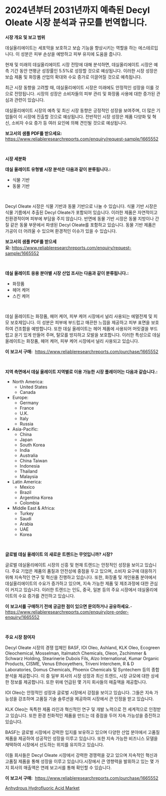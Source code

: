 <p><h1>2024년부터 2031년까지 예측된 Decyl Oleate 시장 분석과 규모를 번역합니다.</h1></p><p><strong>시장 개요 및 보고 범위</strong></p>
<p><p>데실올리에이트는 세포막을 보호하고 보습 기능을 향상시키는 역할을 하는 에스테르입니다. 이 성분은 피부 손상을 예방하고 피부 유지에 도움을 줍니다. </p><p>현재 및 미래의 데실올리에이트 시장 전망에 대해 분석하면, 데실올리에이트 시장은 예측 기간 동안 연평균 성장률인 5.5%로 성장할 것으로 예상됩니다. 이러한 시장 성장은 보습 제품 및 화장품 산업의 확대와 수요 증가로 이끌어질 것으로 예측됩니다.</p><p>최근 시장 동향을 고려할 때, 데실올리에이트 시장은 미래에도 안정적인 성장을 이룰 것으로 전망됩니다. 시장의 성장은 소비자들의 피부 관리 및 화장품 사용에 대한 증가된 관심과 관련이 있습니다.</p><p>데실올리에이트 시장의 예측 및 최신 시장 동향은 긍정적인 성장을 보여주며, 더 많은 기업들이 이 시장에 진출할 것으로 예상됩니다. 전반적인 시장 성장은 제품 다양화 및 혁신, 소비자 수요 증가 등 여러 요인에 의해 견인될 것으로 예상됩니다.</p></p>
<p><strong>보고서의 샘플 PDF를 받으세요:</strong> <a href="https://www.reliableresearchreports.com/enquiry/request-sample/1665552">https://www.reliableresearchreports.com/enquiry/request-sample/1665552</a></p>
<p>&nbsp;</p>
<p><strong>시장 세분화</strong></p>
<p><strong>데실 올레이트 유형별 시장 분석은 다음과 같이 분류됩니다.:</strong></p>
<p><ul><li>식물 기반</li><li>동물 기반</li></ul></p>
<p>&nbsp;</p>
<p><p>Decyl Oleate 시장은 식물 기반과 동물 기반으로 나눌 수 있습니다. 식물 기반 시장은 식물 기름에서 추출된 Decyl Oleate가 포함되어 있습니다. 이러한 제품은 자연적이고 친환경적이며 피부에 부담을 주지 않습니다. 반면에 동물 기반 시장은 동물 지방이나 간질 같은 동물 부문에서 파생된 Decyl Oleate를 포함하고 있습니다. 동물 기반 제품은 가공이 더 어려울 수 있으며 환경적인 이슈가 있을 수 있습니다.</p></p>
<p><strong>보고서의 샘플 PDF를 받으세요:</strong>&nbsp;<a href="https://www.reliableresearchreports.com/enquiry/request-sample/1665552">https://www.reliableresearchreports.com/enquiry/request-sample/1665552</a></p>
<p>&nbsp;</p>
<p><strong> 데실 올레이트 응용 분야별 시장 산업 조사는 다음과 같이 분류됩니다.:</strong></p>
<p><ul><li>화장품</li><li>헤어 케어</li><li>스킨 케어</li></ul></p>
<p>&nbsp;</p>
<p><p>데실 올레이트는 화장품, 헤어 케어, 피부 케어 시장에서 널리 사용되는 에멀전제 및 피모 보호제입니다. 이 성분은 피부에 부드럽고 매끈한 느낌을 제공하고 피부 표면을 보호하여 건조함을 예방합니다. 또한 데실 올레이트는 헤어 제품에 사용되어 머릿결을 부드럽고 윤기 있게 만들어 주며, 탈모를 방지하고 모발을 보호합니다. 이러한 특성으로 데실 올레이트는 화장품, 헤어 케어, 피부 케어 시장에서 널리 사용되고 있습니다.</p></p>
<p><strong>이 보고서 구매:</strong>&nbsp; <a href="https://www.reliableresearchreports.com/purchase/1665552">https://www.reliableresearchreports.com/purchase/1665552</a></p>
<p>&nbsp;</p>
<p><strong>지역 측면에서 데실 올레이트 지역별로 이용 가능한 시장 플레이어는 다음과 같습니다.:</strong></p>
<p><ul>
    <li>
        North America:
        <ul>
            <li>United States</li>
            <li>Canada</li>
        </ul>
    </li>
    <li>
        Europe:
        <ul>
            <li>Germany</li>
            <li>France</li>
            <li>U.K.</li>
            <li>Italy</li>
            <li>Russia</li>
        </ul>
    </li>
    <li>
        Asia-Pacific:
        <ul>
            <li>China</li>
            <li>Japan</li>
            <li>South Korea</li>
            <li>India</li>
            <li>Australia</li>
            <li>China Taiwan</li>
            <li>Indonesia</li>
            <li>Thailand</li>
            <li>Malaysia</li>
        </ul>
    </li>
    <li>
        Latin America:
        <ul>
            <li>Mexico</li>
            <li>Brazil</li>
            <li>Argentina Korea</li>
            <li>Colombia</li>
        </ul>
    </li>
    <li>
        Middle East & Africa:
        <ul>
            <li>Turkey</li>
            <li>Saudi</li>
            <li>Arabia</li>
            <li>UAE</li>
            <li>Korea</li>
        </ul>
    </li>
    </ul></p>
<p>&nbsp;</p>
<p><strong>글로벌 데실 올레이트 의 새로운 트렌드는 무엇입니까? 시장?</strong></p>
<p><p>글로벌 데실올리에이트 시장의 신흥 및 현재 트렌드는 안정적인 성장을 보이고 있습니다. 주요 기업은 제품의 품질과 안전성에 중점을 두고 있으며, 소비자 요구에 대응하기 위해 지속적인 연구 및 혁신을 진행하고 있습니다. 또한, 화장품 및 개인용품 분야에서 데실올리에이트의 수요가 증가하고 있으며, 지속 가능한 제품 및 제조과정에 대한 관심이 커지고 있습니다. 이러한 트렌드는 인도, 중국, 일본 등의 주요 시장에서 데실올리에이트의 수요 증가를 견인하고 있습니다.</p></p>
<p><strong>이 보고서를 구매하기 전에 궁금한 점이 있으면 문의하거나 공유하세요.</strong>- <a href="https://www.reliableresearchreports.com/enquiry/pre-order-enquiry/1665552">https://www.reliableresearchreports.com/enquiry/pre-order-enquiry/1665552</a></p>
<p>&nbsp;</p>
<p><strong>주요 시장 참여자</strong></p>
<p><p>Decyl Oleate 시장의 경쟁 업체인 BASF, IOI Oleo, Ashland, KLK Oleo, Ecogreen Oleochemical, Mosselman, Italmatch Chemicals, Oleon, Zschimmer & Schwarz Holding, Stearinerie Dubois Fils, Alzo International, Kumar Organic Products, CISME, Venus Ethoxyethers, Triveni Interchem, R & D Laboratories, Domus Chemicals, Phoenix Chemicals 및 Syntechem 등의 종합 분석을 제공합니다. 이 중 일부 회사의 시장 성장과 최신 트렌드, 시장 규모에 대한 상세한 정보를 제공합니다. 또한 위에 언급된 몇 가지 회사들의 매출액을 제공합니다.</p><p>IOI Oleo는 안정적인 성장과 글로벌 시장에서 강점을 보이고 있습니다. 그들은 지속 가능성을 강조하며 고품질 기술 솔루션을 제공하여 시장에서 큰 인정을 받고 있습니다.</p><p>KLK Oleo는 독특한 제품 라인과 혁신적인 연구 및 개발 노력으로 전 세계적으로 인정받고 있습니다. 또한 환경 친화적인 제품을 만드는 데 중점을 두어 지속 가능성을 증진하고 있습니다.</p><p>BASF는 글로벌 시장에서 강력한 입지를 보유하고 있으며 다양한 산업 분야에서 고품질 제품을 제공하여 성공적인 성장을 이루고 있습니다. 또한 지속 가능한 비즈니스 모델을 채택하여 시장에서 선도하는 위치를 유지하고 있습니다.</p><p>이들 회사들은 Decyl Oleate 시장에서 강력한 경쟁력을 갖고 있으며 지속적인 혁신과 고품질 제품을 통해 성장을 이루고 있습니다.시장에서 큰 영향력을 발휘하고 있는 몇 가지 회사의 매출액은 연례 보고서를 통해 확인할 수 있습니다.</p></p>
<p><strong>이 보고서 구매:</strong>&nbsp;&nbsp;<a href="https://www.reliableresearchreports.com/purchase/1665552">https://www.reliableresearchreports.com/purchase/1665552</a></p>
<p><p><a href="https://fearless-okapi-6c8.notion.site/Decoding-the-Anhydrous-Hydrofluoric-Acid-Market-A-Deep-Dive-into-the-Latest-Market-Trends-Market-S-d68d16c35d5047b8adf9dfc31e7826c4">Anhydrous Hydrofluoric Acid Market</a></p></p>
